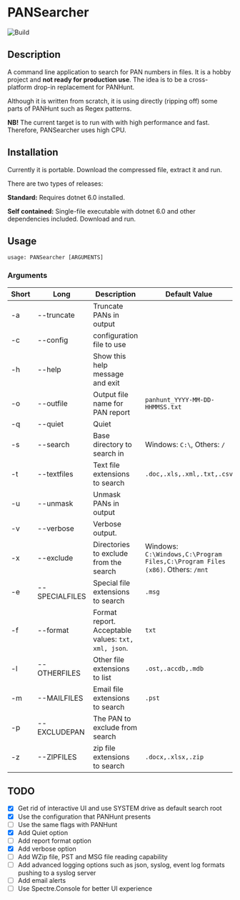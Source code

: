 # PANSearcher
![Build](https://github.com/zbalkan/PANSearcher/actions/workflows/dotnet.yml/badge.svg)

## Description

A command line application to search for PAN numbers in files. It is a hobby project and **not ready for production use**. The idea is to be a cross-platform drop-in replacement for PANHunt.

Although it is written from scratch, it is using directly (ripping off) some parts of PANHunt such as Regex patterns.

**NB!** The current target is to run with with high performance and fast. Therefore, PANSearcher uses high CPU.

## Installation
Currently it is portable. Download the compressed file, extract it and run. 

There are two types of releases:

**Standard:** Requires dotnet 6.0 installed.

**Self contained:** Single-file executable with dotnet 6.0 and other dependencies included. Download and run.

## Usage
```
usage: PANSearcher [ARGUMENTS]
```

### Arguments

| Short | Long | Description | Default Value | Status |
|-------|------|-------------|---------------|--------|
| -a | --truncate | Truncate PANs in output | | IMPLEMENTED |
| -c | --config | configuration file to use | | IMPLEMENTED |
| -h | --help | Show this help message and exit | | IMPLEMENTED |
| -o | --outfile | Output file name for PAN report | `panhunt_YYYY-MM-DD-HHMMSS.txt` | IMPLEMENTED |
| -q | --quiet | Quiet  | | IMPLEMENTED |
| -s | --search | Base directory to search in | Windows: `C:\`, Others: `/` | IMPLEMENTED |
| -t | --textfiles | Text file extensions to search | `.doc,.xls,.xml,.txt,.csv` | IMPLEMENTED |
| -u | --unmask | Unmask PANs in output | | IMPLEMENTED |
| -v | --verbose | Verbose output. | | IMPLEMENTED |
| -x | --exclude | Directories to exclude from the search | Windows: `C:\Windows,C:\Program Files,C:\Program Files (x86)`. Others: `/mnt` | IMPLEMENTED |
| -e | --SPECIALFILES | Special file extensions to search | `.msg` | NOT IMPLEMENTED |
| -f | --format | Format report. Acceptable values: `txt, xml, json`. | `txt`  | NOT IMPLEMENTED |
| -l | --OTHERFILES | Other file extensions to list | `.ost,.accdb,.mdb` | NOT IMPLEMENTED |
| -m | --MAILFILES | Email file extensions to search | `.pst` | NOT IMPLEMENTED |
| -p | --EXCLUDEPAN | The PAN to exclude from search | | NOT IMPLEMENTED |
| -z | --ZIPFILES | zip file extensions to search | `.docx,.xlsx,.zip` | NOT IMPLEMENTED |

## TODO
- [x] Get rid of interactive UI and use SYSTEM drive as default search root
- [x] Use the configuration that PANHunt presents
- [ ] Use the same flags with PANHunt
- [x] Add Quiet option
- [ ] Add report format option
- [x] Add verbose option
- [ ] Add WZip file, PST and MSG file reading capability
- [ ] Add advanced logging options such as json, syslog, event log formats pushing to a syslog server
- [ ] Add email alerts
- [ ] Use Spectre.Console for better UI experience